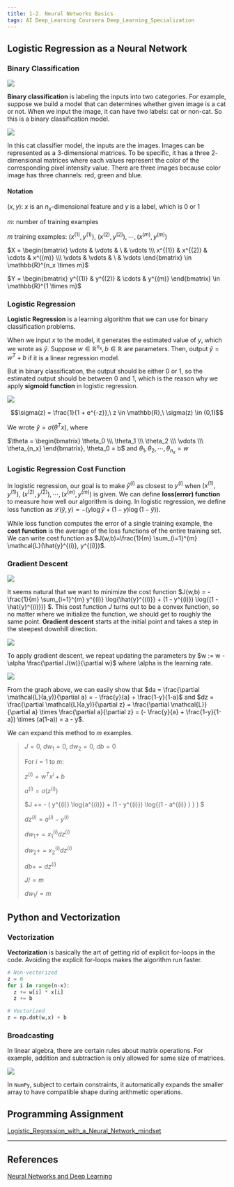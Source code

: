 ```yaml
---
title: 1-2. Neural Networks Basics
tags: AI Deep_Learning Coursera Deep_Learning_Specialization
---
```


## Logistic Regression as a Neural Network

### Binary Classification

![](https://raw.githubusercontent.com/evfox9/blog/master/deeplearning/dl1201.png)

**Binary classification** is labeling the inputs into two categories. For example, suppose we build a model that can
determines whether given image is a cat or not. When we input the image, it can have two labels: cat or non-cat. So this
is a binary classification model.

![](https://raw.githubusercontent.com/evfox9/blog/master/deeplearning/dl1202.png)

In this cat classifier model, the inputs are the images. Images can be represented as a $3$-dimensional matrices. To be
specific, it has a three $2$-dimensional matrices where each values represent the color of the corresponding pixel intensity
value. There are three images because color image has three channels: red, green and blue.

#### Notation

$(x, y)$: $x$ is an $n_x$-dimensional feature and $y$ is a label, which is $0$ or $1$

$m$: number of training examples

$m$ training examples: $(x^{(1)}, y^{(1)}),\ (x^{(2)}, y^{(2)}), \cdots , (x^{(m)}, y^{(m)})$

$X = \begin{bmatrix} \vdots & \vdots & \ & \vdots \\\ x^{(1)} & x^{(2)} & \cdots & x^{(m)} \\\ \vdots & \vdots & \ &
\vdots \end{bmatrix} \in \mathbb{R}^{n_x \times m}$

$Y = \begin{bmatrix} y^{(1)} & y^{(2)} & \cdots & y^{(m)} \end{bmatrix} \in \mathbb{R}^{1 \times m}$

### Logistic Regression

**Logistic Regression** is a learning algorithm that we can use for binary classification problems.

When we input $x$ to the model, it generates the estimated value of $y$, which we wrote as $\hat{y}$. Suppose
$w \in \mathbb{R}^{n_x}, b \in \mathbb{R}$ are parameters. Then, output $\hat{y} = w^T + b$ if it is a linear regression model.

But in binary classification, the output should be either $0$ or $1$, so the estimated output should be between $0$ and $1$,
which is the reason why we apply **sigmoid function** in logistic regression.

![](https://raw.githubusercontent.com/evfox9/blog/master/deeplearning/dl1203.jpg)

$$\sigma(z) = \frac{1}{1 + e^{-z}},\ z \in \mathbb{R},\ \sigma(z) \in (0,1)$$

We wrote $\hat{y} = \sigma(\theta^T x)$, where

$\theta = \begin{bmatrix} \theta_0 \\\ \theta_1 \\\ \theta_2 \\\ \vdots \\\ \theta_{n_x} \end{bmatrix}, \theta_0 = b$ and
$\theta_1 , \theta_2 , \cdots , \theta_{n_x} = w$

### Logistic Regression Cost Function

In logistic regression, our goal is to make ${\hat{y}}^{(i)}$ as closest to $y^{(i)}$ when $(x^{(1)}, y^{(1)}),\ (x^{(2)},
y^{(2)}), \cdots , (x^{(m)}, y^{(m)})$ is given. We can define **loss(error) function** to measure how well our algorithm is
doing. In logistic regression, we define loss function as $\mathcal{L}(\hat{y}, y) = -(y \log{\hat{y}} + (1 - y) \log{(1 - \hat{y})})$.

While loss function computes the error of a single training example, the **cost function** is the average of the loss functions
of the entire training set. We can write cost function as $J(w,b)=\frac{1}{m} \sum_{i=1}^{m} \mathcal{L}(\hat{y}^{(i)}, y^{(i)})$.

### Gradient Descent

![](https://raw.githubusercontent.com/evfox9/blog/master/deeplearning/dl1204.png)

It seems natural that we want to minimize the cost function $J(w,b) = - \frac{1}{m} \sum_{i=1}^{m} y^{(i)} \log{\hat{y}^{(i)}} +
(1 - y^{(i)}) \log{(1 - \hat{y}^{(i)})} $. This cost function $J$ turns out to be a convex function, so no matter where we initialize
the function, we should get to roughly the same point. **Gradient descent** starts at the initial point and takes a step in the
  steepest downhill direction.

![](https://raw.githubusercontent.com/evfox9/blog/master/deeplearning/dl1205.png)

To apply gradient descent, we repeat updating the parameters by $w := w - \alpha \frac{\partial J(w)}{\partial w}$ where
\alpha is the learning rate.

![](https://raw.githubusercontent.com/evfox9/blog/master/deeplearning/dl1206.png)

From the graph above, we can easily show that $da = \frac{\partial \mathcal{L}(a,y)}{\partial a} = - \frac{y}{a} + \frac{1-y}{1-a}$
and $dz = \frac{\partial \mathcal{L}(a,y)}{\partial z} = \frac{\partial \mathcal{L}}{\partial a} \times \frac{\partial a}{\partial z}
= (- \frac{y}{a} + \frac{1-y}{1-a}) \times (a(1-a)) = a - y$.

We can expand this method to $m$ examples.

> $J = 0,\ d w_1 = 0,\ d w_2 = 0,\ db = 0$
>
> For $i = 1$ to $m$:
>
>   $z^{(i)} = w^T x^{i} + b$
>
>   $a^{(i)} = \sigma(z^{(i)})$
>
>   $J += - ( y^{(i)} \log{a^{(i)}} + (1 - y^{(i)}) \log{(1 - a^{(i)} ) } ) $
>
>   $d z^{(i)} = a^{(i)} - y^{(i)}$
>
>   $d w_1 += {x_1}^{(i)} d z^{(i)}$
>
>   $d w_2 += {x_2}^{(i)} d z^{(i)}$
>
>   $db += d z^{(i)}$
>
> $J /= m$
>
> $d w_1 /= m$

## Python and Vectorization

### Vectorization

**Vectorization** is basically the art of getting rid of explicit for-loops in the code. Avoiding the explicit for-loops makes
the algorithm run faster.

``` python
# Non-vectorized
z = 0
for i in range(n-x):
  z += w[i] * x[i]
  z += b

# Vectorized
z = np.dot(w,x) + b
```

### Broadcasting

In linear algebra, there are certain rules about matrix operations. For example, addition and subtraction is only allowed for
same size of matrices.

![](https://raw.githubusercontent.com/evfox9/blog/master/deeplearning/dl1207.png)

In `NumPy`, subject to certain constraints, it automatically expands the smaller array to have compatible shape during arithmetic
operations.

## Programming Assignment

[Logistic_Regression_with_a_Neural_Network_mindset](https://github.com/evfox9/Coursera/blob/master/Deep_Learning/Neural_Networks_and_Deep_Learning/Logistic_Regression_with_a_Neural_Network_mindset.ipynb)

---

## References

[Neural Networks and Deep Learning](https://www.coursera.org/learn/neural-networks-deep-learning)
